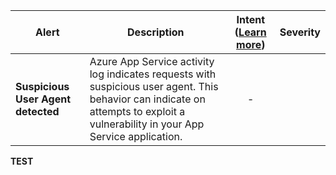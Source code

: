 |Alert|Description|Intent ([Learn more](#intentions))|Severity|
|----|----|:----:|--|
|**Suspicious User Agent detected**|Azure App Service activity log indicates requests with suspicious user agent. This behavior can indicate on attempts to exploit a vulnerability in your App Service application.|-||
**TEST**
